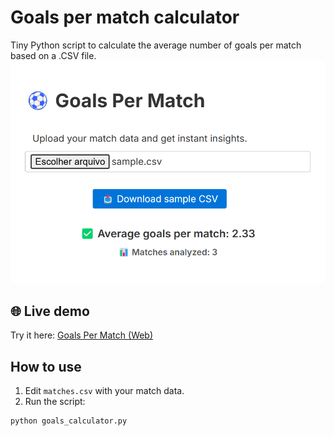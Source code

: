 # Goals per match calculator
Tiny Python script to calculate the average number of goals per match based on a .CSV file.
![Preview of the app](docs/preview.png)

## 🌐 Live demo
Try it here: [Goals Per Match (Web)](https://taquece.github.io/goals-per-match/)

## How to use
1. Edit `matches.csv` with your match data.
2. Run the script:

```bash
python goals_calculator.py
